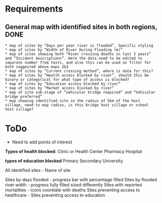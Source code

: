 # Requirements
## General map with identified sites in both regions, DONE
    * map of sites by “Days per year river is flooded”, Specific styling
    * map of sites by “Width of River During Flooding (m)”
    * map of sites showing both “River crossing deaths in last 3 years” and “Incident descriptions”. Here the data need to be edited to separate number from texts, and also this can be used as filter for both suggested above maps 2&3
    * map of sites by “Current crossing method”, where is data for this?
    * map of sites by “Health access blocked by river”, should this be binary or categorical for what type of access is blocked?
    * map of sites by “Education access blocked by river”
    * map of sites by “Market access blocked by river”
    * map of site sub-stage of “vehicular bridge required” and “Vehicular bridge preferred”
    * map showing identified site in the radius of 5km of the host village, need to map radius, is this bridge host village or school host village?

# ToDo
* Need to add points of interest


**Types of health blocked:**
Clinic or Health Center
Pharmacy
Hospital

**types of education blocked**
Primary
Secondary
University


All identified sites - Name of site


Sites by days flooded - progress bar with percentage filled
Sites by flooded river width - progress fully filled sized differently
Sites with reported mortalities - icons coorelate with deaths
Sites preventing access to healthcare - 
Sites preventing access to education

